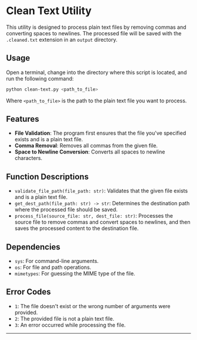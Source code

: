 # Clean Text Utility

This utility is designed to process plain text files by removing commas and
converting spaces to newlines. The processed file will be saved with
the `.cleaned.txt` extension in an `output` directory.

## Usage

Open a terminal, change into the directory where this script is located, and run
the following command:

```bash
python clean-text.py <path_to_file>
```

Where `<path_to_file>` is the path to the plain text file you want to process.

## Features

- **File Validation**: The program first ensures that the file you've specified
  exists and is a plain text file.
- **Comma Removal**: Removes all commas from the given file.
- **Space to Newline Conversion**: Converts all spaces to newline characters.

## Function Descriptions

- `validate_file_path(file_path: str)`: Validates that the given file exists and
  is a plain text file.
- `get_dest_path(file_path: str) -> str`: Determines the destination path where
  the processed file should be saved.
- `process_file(source_file: str, dest_file: str)`: Processes the source file to
  remove commas and convert spaces to newlines, and then saves the processed
  content to the destination file.

## Dependencies

- `sys`: For command-line arguments.
- `os`: For file and path operations.
- `mimetypes`: For guessing the MIME type of the file.

## Error Codes

- `1`: The file doesn't exist or the wrong number of arguments were provided.
- `2`: The provided file is not a plain text file.
- `3`: An error occurred while processing the file.

---
